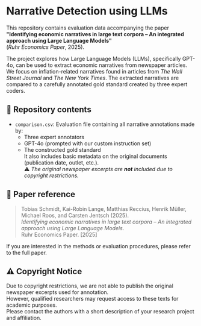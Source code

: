 # Narrative Detection using LLMs

This repository contains evaluation data accompanying the paper  
**"Identifying economic narratives in large text corpora – An integrated approach using Large Language Models"**  
(*Ruhr Economics Paper*, 2025).

The project explores how Large Language Models (LLMs), specifically GPT-4o, can be used to extract economic narratives from newspaper articles. We focus on inflation-related narratives found in articles from *The Wall Street Journal* and *The New York Times*. The extracted narratives are compared to a carefully annotated gold standard created by three expert coders.

## 📂 Repository contents

- `comparison.csv`: Evaluation file containing all narrative annotations made by:
  - Three expert annotators
  - GPT-4o (prompted with our custom instruction set)
  - The constructed gold standard  
  It also includes basic metadata on the original documents (publication date, outlet, etc.).  
  ⚠️ *The original newspaper excerpts are **not** included due to copyright restrictions.*

## 📘 Paper reference

> Tobias Schmidt, Kai-Robin Lange, Matthias Reccius, Henrik Müller, Michael Roos, and Carsten Jentsch (2025).  
> *Identifying economic narratives in large text corpora – An integrated approach using Large Language Models*.  
> Ruhr Economics Paper. [2025]

If you are interested in the methods or evaluation procedures, please refer to the full paper.

## ⚠️ Copyright Notice

Due to copyright restrictions, we are not able to publish the original newspaper excerpts used for annotation.  
However, qualified researchers may request access to these texts for academic purposes.  
Please contact the authors with a short description of your research project and affiliation.
